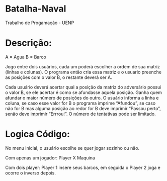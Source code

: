 # Batalha-Naval
Trabalho de Progamação - UENP

# Descrição:
A = Agua
B = Barco

Jogo entre dois usuários, cada um poderá escolher a ordem de sua matriz
(linhas e colunas). O programa então cria essa matriz e o usuario preenche
as posições com o valor B, o restante deverá ser A.

Cada usuário deverá acertar qual a posição da matriz do adversário possui o
valor B, se ele acertar é como se afundasse aquela posição. Ganha quem
afundar o maior número de posições do outro. O usuário informa a linha e
coluna, se caso esse valor for B o programa imprime “Afundou”, se caso não
for B mas alguma posição ao redor for B deve imprimir “Passou perto”, senão
deve imprimir “Errrou!”. O número de tentativas pode ser limitado.

# Logica Código:

No menu inicial, o usuário escolhe se quer jogar sozinho ou não.

Com apenas um jogador: 
    Player X Maquina

Com dois player:
    Player 1 insere seus barcos, em seguida o Player 2 joga e ocorre
    o inverso depois.